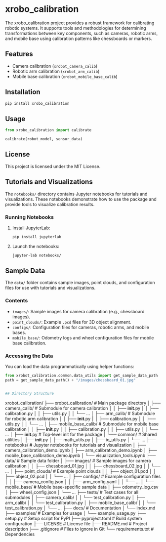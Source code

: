 # xrobo_calibration
The xrobo_calibration project provides a robust framework for calibrating robotic systems. It supports tools and methodologies for determining transformations between key components, such as cameras, robotic arms, and mobile base using calibration patterns like chessboards or markers. 

## Features
- Camera calibration (`xrobot_camera_calib`)
- Robotic arm calibration (`xrobot_arm_calib`)
- Mobile base calibration (`xrobot_mobile_base_calib`)

## Installation
```bash
pip install xrobo_calibration
```

## Usage
```python
from xrobo_calibration import calibrate

calibrate(robot_model, sensor_data)
```
## License
This project is licensed under the MIT License.

## Tutorials and Visualizations

The `notebooks/` directory contains Jupyter notebooks for tutorials and visualizations. These notebooks demonstrate how to use the package and provide tools to visualize calibration results.

### Running Notebooks
1. Install JupyterLab:
   ```bash
   pip install jupyterlab
2. Launch the notebooks:
    ```bash
    jupyter-lab notebooks/


## Sample Data

The `data/` folder contains sample images, point clouds, and configuration files for use with tutorials and visualizations.

### Contents
- `images/`: Sample images for camera calibration (e.g., chessboard images).
- `point_clouds/`: Example `.pcd` files for 3D object alignment.
- `configs/`: Configuration files for cameras, robotic arms, and mobile bases.
- `mobile_base/`: Odometry logs and wheel configuration files for mobile base calibration.

### Accessing the Data
You can load the data programmatically using helper functions:
```python
from xrobot_calibration.common.data_utils import get_sample_data_path
path = get_sample_data_path() + "/images/chessboard_01.jpg"


## Directory Structure
```
xrobot_calibration/
├── xrobot_calibration/          # Main package directory
│   ├── camera_calib/            # Submodule for camera calibration
│   │   ├── __init__.py
│   │   ├── calibration.py
│   │   ├── utils.py
│   │   └── ...
│   ├── arm_calib/               # Submodule for robotic arm calibration
│   │   ├── __init__.py
│   │   ├── calibration.py
│   │   ├── utils.py
│   │   └── ...
│   ├── mobile_base_calib/       # Submodule for mobile base calibration
│   │   ├── __init__.py
│   │   ├── calibration.py
│   │   ├── utils.py
│   │   └── ...
│   ├── __init__.py              # Top-level init for the package
│   └── common/                  # Shared utilities
│       ├── __init__.py
│       ├── math_utils.py
│       ├── io_utils.py
│       └── ...
├── notebooks/                   # Jupyter notebooks for tutorials and visualization
│   ├── camera_calibration_demo.ipynb
│   ├── arm_calibration_demo.ipynb
│   ├── mobile_base_calibration_demo.ipynb
│   └── visualization_tools.ipynb
├── data/                       # Sample data folder
│   ├── images/                 # Sample images for camera calibration
│   │   ├── chessboard_01.jpg
│   │   ├── chessboard_02.jpg
│   │   └── ...
│   ├── point_clouds/           # Example point clouds
│   │   ├── object_01.pcd
│   │   ├── object_02.pcd
│   │   └── ...
│   ├── configs/                # Example configuration files
│   │   ├── camera_config.json
│   │   ├── arm_config.yaml
│   │   └── ...
│   └── mobile_base/            # Mobile base-specific sample data
│       ├── odometry_log.csv
│       ├── wheel_config.json
│       └── ...
├── tests/                       # Test cases for all submodules
│   ├── camera_calib/
│   │   └── test_calibration.py
│   ├── arm_calib/
│   │   └── test_calibration.py
│   ├── mobile_base_calib/
│   │   └── test_calibration.py
│   └── ...
├── docs/                        # Documentation
│   └── index.md
├── examples/                    # Examples for usage
│   └── example_usage.py
├── setup.py                     # Setup script for PyPI
├── pyproject.toml               # Build system configuration
├── LICENSE                      # License file
├── README.md                    # Project description
├── .gitignore                   # Files to ignore in Git
└── requirements.txt             # Dependencies
```